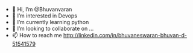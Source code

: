 - 👋 Hi, I’m @Bhuvanvaran
- 👀 I’m interested in Devops
- 🌱 I’m currently learning python
- 💞️ I’m looking to collaborate on ...
- 📫 How to reach me http://linkedin.com/in/bhuvaneswaran-bhuvan-d-51541579

<!---
Bhuvanvaran/Bhuvanvaran is a ✨ special ✨ repository because its `README.md` (this file) appears on your GitHub profile.
You can click the Preview link to take a look at your changes.
--->
